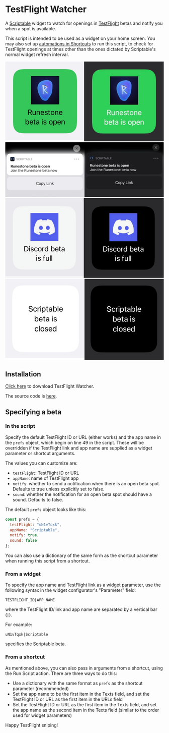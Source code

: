 ﻿# TestFlight Watcher

A [Scriptable](https://scriptable.app) widget to watch for openings in [TestFlight](https://testflight.apple.com/) betas and notify you when a spot is available.

This script is intended to be used as a widget on your home screen. You may also set up [automations in Shortcuts](https://support.apple.com/guide/shortcuts/create-a-new-personal-automation-apdfbdbd7123) to run this script, to check for TestFlight openings at times other than the ones dictated by Scriptable's normal widget refresh interval.

![Open beta](./screenshots/open.png)
![Beta opening notification](./screenshots/notification.png)
![Full beta](./screenshots/full.png)
![Closed beta](./screenshots/closed.png)

## Installation

[Click here](https://fifithebulldog.github.io/scriptable-testflight-watcher/TestFlight%20Watcher.scriptable) to download TestFlight Watcher.

The source code is [here](./TestFlight%20Watcher.js).

## Specifying a beta

### In the script

Specify the default TestFlight ID or URL (either works) and the app name in the `prefs` object, which begin on line 49 in the script. These will be overridden if the TestFlight link and app name are supplied as a widget parameter or shortcut arguments.

The values you can customize are:

- `testFlight`: TestFlight ID or URL
- `appName`: name of TestFlight app
- `notify`: whether to send a notification when there is an open beta spot. Defaults to true unless explicitly set to false.
- `sound`: whether the notification for an open beta spot should have a sound. Defaults to false.

The default `prefs` object looks like this:

```js
const prefs = {
  testFlight: "uN1vTqxk",
  appName: "Scriptable",
  notify: true,
  sound: false
};
```

You can also use a dictionary of the same form as the shortcut parameter when running this script from a shortcut.

### From a widget

To specify the app name and TestFlight link as a widget parameter, use the following syntax in the widget configurator's "Parameter" field:

    TESTFLIGHT_ID|APP_NAME

where the TestFlight ID/link and app name are separated by a vertical bar (`|`).

For example:

    uN1vTqxk|Scriptable

specifies the Scriptable beta.

### From a shortcut

As mentioned above, you can also pass in arguments from a shortcut, using the Run Script action. There are three ways to do this:

- Use a dictionary with the same format as `prefs` as the shortcut parameter (recommended)
- Set the app name to be the first item in the Texts field, and set the TestFlight ID or URL as the first item in the URLs field
- Set the TestFlight ID or URL as the first item in the Texts field, and set the app name as the second item in the Texts field (similar to the order used for widget parameters)

Happy TestFlight sniping!
